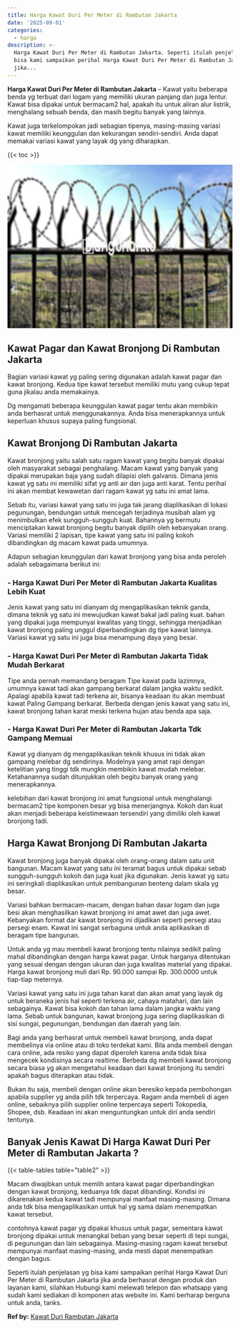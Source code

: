 ```yaml
---
title: Harga Kawat Duri Per Meter di Rambutan Jakarta
date: '2025-09-01'
categories:
  - harga
description: >-
  Harga Kawat Duri Per Meter di Rambutan Jakarta. Seperti itulah penjelasan yg
  bisa kami sampaikan perihal Harga Kawat Duri Per Meter di Rambutan Jakarta
  jika...
---
```


**Harga Kawat Duri Per Meter di Rambutan Jakarta** – Kawat yaitu beberapa benda yg terbuat dari logam yang memiliki ukuran panjang dan juga lentur. Kawat bisa dipakai untuk bermacam2 hal, apakah itu untuk aliran alur listrik, menghalang sebuah benda, dan masih begitu banyak yang lainnya.

Kawat juga terkelompokan jadi sebagian tipenya, masing-masing variasi kawat memiliki keunggulan dan kekurangan sendiri-sendiri. Anda dapat memakai variasi kawat yang layak dg yang diharapkan.

{{< toc >}}

![Harga Kawat Duri Per Meter di Rambutan Jakarta](/images/jual-kawat-murah41.png)

## Kawat Pagar dan Kawat Bronjong Di Rambutan Jakarta

Bagian variasi kawat yg paling sering digunakan adalah kawat pagar dan kawat bronjong. Kedua tipe kawat tersebut memiliki mutu yang cukup tepat guna jikalau anda memakainya.

Dg mengamati beberapa keunggulan kawat pagar tentu akan membikin anda berhasrat untuk menggunakannya. Anda bisa menerapkannya untuk keperluan khusus supaya paling fungsional.

## Kawat Bronjong Di Rambutan Jakarta

Kawat bronjong yaitu salah satu ragam kawat yang begitu banyak dipakai oleh masyarakat sebagai penghalang. Macam kawat yang banyak yang dipakai merupakan baja yang sudah dilapisi oleh galvanis. Dimana jenis kawat yg satu ini memiliki sifat yg anti air dan juga anti karat. Tentu perihal ini akan membat kewawetan dari ragam kawat yg satu ini amat lama.

Sebab itu, variasi kawat yang satu ini juga tak jarang diaplikasikan di lokasi pegunungan, bendungan untuk mencegah terjadinya musibah alam yg menimbulkan efek sungguh-sungguh kuat. Bahannya yg bermutu menciptakan kawat bronjong begitu banyak dipilih oleh kebanyakan orang. Variasi memiliki 2 lapisan, tipe kawat yang satu ini paling kokoh dibandingkan dg macam kawat pada umumnya.

Adapun sebagian keunggulan dari kawat bronjong yang bisa anda peroleh adalah sebagaimana berikut ini:

### \- Harga Kawat Duri Per Meter di Rambutan Jakarta Kualitas Lebih Kuat

Jenis kawat yang satu ini dianyam dg mengaplikasikan teknik ganda, dimana teknik yg satu ini mewujudkan kawat bakal jadi paling kuat. bahan yang dipakai juga mempunyai kwalitas yang tinggi, sehingga menjadikan kawat bronjong paling unggul diperbandingkan dg tipe kawat lainnya. Variasi kawat yg satu ini juga bisa menampung daya yang besar.

### \- Harga Kawat Duri Per Meter di Rambutan Jakarta Tidak Mudah Berkarat

Tipe anda pernah memandang beragam Tipe kawat pada lazimnya, umumnya kawat tadi akan gampang berkarat dalam jangka waktu sedikit. Apalagi apabila kawat tadi terkena air, bisanya keadaan itu akan membuat kawat Paling Gampang berkarat. Berbeda dengan jenis kawat yang satu ini, kawat bronjong tahan karat meski terkena hujan atau benda apa saja.

### \- Harga Kawat Duri Per Meter di Rambutan Jakarta Tdk Gampang Memuai

Kawat yg dianyam dg mengaplikasikan teknik khusus ini tidak akan gampang melebar dg sendirinya. Modelnya yang amat rapi dengan ketelitian yang tinggi tdk mungkin membikin kawat mudah melebar. Ketahanannya sudah ditunjukkan oleh begitu banyak orang yang menerapkannya.

kelebihan dari kawat bronjong ini amat fungsional untuk menghalangi bermacam2 tipe komponen besar yg bisa menerjangnya. Kokoh dan kuat akan menjadi beberapa keistimewaan tersendiri yang dimiliki oleh kawat bronjong tadi.

## Harga Kawat Bronjong Di Rambutan Jakarta

Kawat bronjong juga banyak dipakai oleh orang-orang dalam satu unit bangunan. Macam kawat yang satu ini teramat bagus untuk dipakai sebab sungguh-sungguh kokoh dan juga kuat jika digunakan. Jenis kawat yg satu ini seringkali diaplikasikan untuk pembangunan benteng dalam skala yg besar.

Variasi bahkan bermacam-macam, dengan bahan dasar logam dan juga besi akan menghasilkan kawat bronjong ini amat awet dan juga awet. Kebanyakan format dar kawat bronjong ini dijadikan seperti persegi atau persegi enam. Kawat ini sangat serbaguna untuk anda aplikasikan di beragam tipe bangunan.

Untuk anda yg mau membeli kawat bronjong tentu nilainya sedikit paling mahal dibandingkan dengan harga kawat pagar. Untuk harganya ditentukan yang sesuai dengan dengan ukuran dan juga kwalitas material yang dipakai. Harga kawat bronjong muli dari Rp. 90.000 sampai Rp. 300.0000 untuk tiap-tiap meternya.

Variasi kawat yang satu ini juga tahan karat dan akan amat yang layak dg untuk beraneka jenis hal seperti terkena air, cahaya matahari, dan lain sebagainya. Kawat bisa kokoh dan tahan lama dalam jangka waktu yang lama. Sebab untuk bangunan, kawat bronjong juga sering diaplikasikan di sisi sungai, pegunungan, bendungan dan daerah yang lain.

Bagi anda yang berhasrat untuk membeli kawat bronjong, anda dapat membelinya via online atau di toko terdekat kami. Bila anda membeli dengan cara online, ada resiko yang dapat diperoleh karena anda tidak bisa mengecek kondisinya secara realtime. Berbeda dg membeli kawat bronjong secara biasa yg akan mengetahui keadaan dari kawat bronjong itu sendiri apakah bagus diterapkan atau tidak.

Bukan itu saja, membeli dengan online akan beresiko kepada pembohongan apabila supplier yg anda pilih tdk terpercaya. Ragam anda membeli di agen online, sebaiknya pilih supplier online terpercaya seperti Tokopedia, Shopee, dsb. Keadaan ini akan menguntungkan untuk diri anda sendiri tentunya.

## Banyak Jenis Kawat Di Harga Kawat Duri Per Meter di Rambutan Jakarta ?

{{< table-tables table="table2" >}}

Macam diwajibkan untuk memlih antara kawat pagar diperbandingkan dengan kawat bronjong, keduanya tdk dapat dibandingi. Kondisi ini dikarenakan kedua kawat tadi mempunyai manfaat masing-masing. Dimana anda tdk bisa mengaplikasikan untuk hal yg sama dalam menempatkan kawat tersebut.

contohnya kawat pagar yg dipakai khusus untuk pagar, sementara kawat bronjong dipakai untuk menangkal beban yang besar seperti di tepi sungai, di pegunungan dan lain sebagainya. Masing-masing ragam kawat tersebut mempunyai manfaat masing-masing, anda mesti dapat menempatkan dengan bagus.

Seperti itulah penjelasan yg bisa kami sampaikan perihal Harga Kawat Duri Per Meter di Rambutan Jakarta jika anda berhasrat dengan produk dan layanan kami, silahkan Hubungi kami melewati telepon dan whatsapp yang sudah kami sediakan di komponen atas website ini. Kami berharap berguna untuk anda, tanks.

**Ref by:** [Kawat Duri Rambutan Jakarta](https://id.wikipedia.org/wiki/Kawat)

